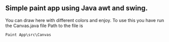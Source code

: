 ## Simple paint app using Java awt and swing.
You can draw here with different colors and enjoy.
To use this you have run the Canvas.java file
Path to the file is
```
Paint App\src\Canvas
```
